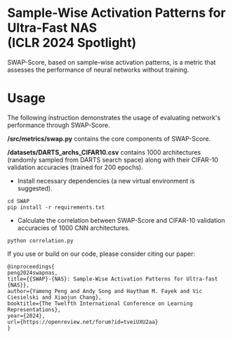 # Sample-Wise Activation Patterns for Ultra-Fast NAS <br/> (ICLR 2024 Spotlight)
SWAP-Score, based on sample-wise activation patterns, is a metric that assesses the performance of neural networks without training.

# Usage

The following instruction demonstrates the usage of evaluating network's performance through SWAP-Score.

**/src/metrics/swap.py** contains the core components of SWAP-Score. 

**/datasets/DARTS_archs_CIFAR10.csv** contains 1000 architectures (randomly sampled from DARTS search space) along with their CIFAR-10 validation accuracies (trained for 200 epochs).

* Install necessary dependencies (a new virtual environment is suggested).
```
cd SWAP
pip install -r requirements.txt
```
* Calculate the correlation between SWAP-Score and CIFAR-10 validation accuracies of 1000 CNN architectures.
```
python correlation.py
```


If you use or build on our code, please consider citing our paper:
```
@inproceedings{
peng2024swapnas,
title={{SWAP}-{NAS}: Sample-Wise Activation Patterns for Ultra-fast {NAS}},
author={Yameng Peng and Andy Song and Haytham M. Fayek and Vic Ciesielski and Xiaojun Chang},
booktitle={The Twelfth International Conference on Learning Representations},
year={2024},
url={https://openreview.net/forum?id=tveiUXU2aa}
}
```
